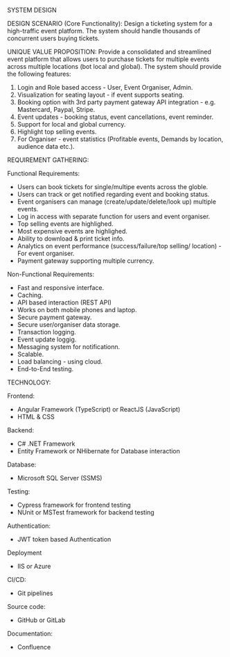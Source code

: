 SYSTEM DESIGN

DESIGN SCENARIO (Core Functionality):
Design a ticketing system for a high-traffic event platform. The system should handle 
thousands of concurrent users buying tickets.

UNIQUE VALUE PROPOSITION:
Provide a consolidated and streamlined event platform that allows users to purchase tickets
for multiple events across multiple locations (bot local and global). 
The system should provide the following features:
1. Login and Role based access - User, Event Organiser, Admin.
2. Visualization for seating layout - if event supports seating.
3. Booking option with 3rd party payment gateway API integration - e.g. Mastercard, Paypal, Stripe.
4. Event updates - booking status, event cancellations, event reminder.
5. Support for local and global currency.
6. Highlight top selling events.
7. For Organiser - event statistics (Profitable events, Demands by location, audience data etc.).

REQUIREMENT GATHERING:

Functional Requirements:
- Users can book tickets for single/multipe events across the globle.
- Users can track or get notified regarding event and booking status.
- Event organisers can manage (create/update/delete/look up) multiple events.
- Log in access with separate function for users and event organiser.
- Top selling events are highlighed.
- Most expensive events are highlighed.
- Ability to download & print ticket info.
- Analytics on event performance (success/failure/top selling/ location) - For event organiser.
- Payment gateway supporting multiple currency.

Non-Functional Requirements:
- Fast and responsive interface.
- Caching.
- API based interaction (REST API)
- Works on both mobile phones and laptop.
- Secure payment gateway.
- Secure user/organiser data storage.
- Transaction logging.
- Event update loggig.
- Messaging system for notificationn.
- Scalable.
- Load balancing - using cloud.
- End-to-End testing.


TECHNOLOGY:

Frontend:
- Angular Framework (TypeScript) or ReactJS (JavaScript)
- HTML & CSS

Backend:
- C# .NET Framework
- Entity Framework or NHibernate for Database interaction

Database:
- Microsoft SQL Server (SSMS)

Testing:
- Cypress framework for frontend testing
- NUnit or MSTest framework for backend testing

Authentication:
- JWT token based Authentication

Deployment
- IIS or Azure

CI/CD:
- Git pipelines

Source code:
- GitHub or GitLab

Documentation:
- Confluence





